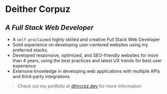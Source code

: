 # Deither Corpuz

## _A Full Stack Web Developer_
- A `self-proclaimed`  highly skilled and creative Full Stack Web Developer
- Solid experience on developing user-centered websites using my preferred stacks.
- Developed responsive, optimized, and SEO-friendly websites for more than 4 years, using the best practices and latest UX trends for best user experience
- Extensive knowledge in developing web applications with multiple APIs and third-party integrations

> Check out my portfolio at [dthrcrpz.dev](https://dthrcrpz.dev) for more information
